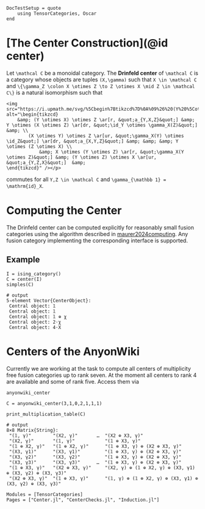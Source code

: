 ```@meta 
DocTestSetup = quote 
    using TensorCategories, Oscar
end
```

# [The Center Construction](@id center)

Let ``\mathcal C`` be a monoidal category. The __Drinfeld center__ of ``\mathcal C`` is
a category whose objects are tuples ``(X,\gamma)`` such that ``X \in \mathcal C`` and
``\{\gamma_Z \colon X \otimes Z \to Z \otimes X \mid Z \in \mathcal C\}`` is a natural isomorphism such that

```@raw html
<img src="https://i.upmath.me/svg/%5Cbegin%7Btikzcd%7D%0A%09%26%20(Y%20%5Cotimes%20X)%20%5Cotimes%20Z%20%5Car%5Br%2C%20%22a_%7BY%2CX%2CZ%7D%22%5D%20%26%20Y%20%5Cotimes%20(X%20%5Cotimes%20Z)%20%5Car%5Bdr%2C%20%22%5Cid_Y%20%5Cotimes%20%5Cgamma_X(Z)%22%5D%20%26%20%5C%5C%0A%20%20%20%20%20%20%20%20(X%20%5Cotimes%20Y)%20%5Cotimes%20Z%20%5Car%5Bur%2C%20%22%5Cgamma_X(Y)%20%5Cotimes%20%5Cid_Z%22%5D%20%5Car%5Bdr%2C%20%22a_%7BX%2CY%2CZ%7D%22%5D%20%26%20%26%20%26%20Y%20%5Cotimes%20(Z%20%5Cotimes%20X)%20%5C%5C%0A%20%20%20%20%20%20%20%20%20%20%20%20%26%20X%20%5Cotimes%20(Y%20%5Cotimes%20Z)%20%5Car%5Br%2C%20%22%5Cgamma_X(Y%20%5Cotimes%20Z)%22%5D%20%26%20(Y%20%5Cotimes%20Z)%20%5Cotimes%20X%20%5Car%5Bur%2C%20%22a_%7BY%2CZ%2CX%7D%22%5D%20%20%26%0A%5Cend%7Btikzcd%7D" alt="\begin{tikzcd}
	&amp; (Y \otimes X) \otimes Z \ar[r, &quot;a_{Y,X,Z}&quot;] &amp; Y \otimes (X \otimes Z) \ar[dr, &quot;\id_Y \otimes \gamma_X(Z)&quot;] &amp; \\
        (X \otimes Y) \otimes Z \ar[ur, &quot;\gamma_X(Y) \otimes \id_Z&quot;] \ar[dr, &quot;a_{X,Y,Z}&quot;] &amp; &amp; &amp; Y \otimes (Z \otimes X) \\
            &amp; X \otimes (Y \otimes Z) \ar[r, &quot;\gamma_X(Y \otimes Z)&quot;] &amp; (Y \otimes Z) \otimes X \ar[ur, &quot;a_{Y,Z,X}&quot;]  &amp;
\end{tikzcd}" /></p>
```


commutes for all ``Y,Z \in \mathcal C`` and ``\gamma_{\mathbb 1} = \mathrm{id}_X``.

# Computing the Center

The Drinfeld center can be computed explicitly for reasonably small
fusion categories using the algorithm described in [maurer2024computing](@cite). Any fusion category implementing the corresponding 
interface is supported. 


## Example

```jldoctest
I = ising_category()
C = center(I)
simples(C)

# output
5-element Vector{CenterObject}:
 Central object: 𝟙
 Central object: 𝟙
 Central object: 𝟙 ⊕ χ
 Central object: 2⋅χ
 Central object: 4⋅X
```

# Centers of the AnyonWiki

Currently we are working at the task to compute all centers of multiplicity free fusion categories up to rank seven. At the moment all centers to rank 4 are available and some of rank five. Access them via 

```@docs 
anyonwiki_center
```

```jldoctest
C = anyonwiki_center(3,1,0,2,1,1,1)

print_multiplication_table(C)

# output
8×8 Matrix{String}:
 "(𝟙, γ)"        "(X2, γ)"       …  "(X2 ⊕ X3, γ)"
 "(X2, γ)"       "(𝟙, γ)"           "(𝟙 ⊕ X3, γ)"
 "(𝟙 ⊕ X2, γ)"   "(𝟙 ⊕ X2, γ)"      "(𝟙 ⊕ X3, γ) ⊕ (X2 ⊕ X3, γ)"
 "(X3, γ1)"      "(X3, γ1)"         "(𝟙 ⊕ X3, γ) ⊕ (X2 ⊕ X3, γ)"
 "(X3, γ2)"      "(X3, γ2)"         "(𝟙 ⊕ X3, γ) ⊕ (X2 ⊕ X3, γ)"
 "(X3, γ3)"      "(X3, γ3)"      …  "(𝟙 ⊕ X3, γ) ⊕ (X2 ⊕ X3, γ)"
 "(𝟙 ⊕ X3, γ)"   "(X2 ⊕ X3, γ)"     "(X2, γ) ⊕ (𝟙 ⊕ X2, γ) ⊕ (X3, γ1) ⊕ (X3, γ2) ⊕ (X3, γ3)"
 "(X2 ⊕ X3, γ)"  "(𝟙 ⊕ X3, γ)"      "(𝟙, γ) ⊕ (𝟙 ⊕ X2, γ) ⊕ (X3, γ1) ⊕ (X3, γ2) ⊕ (X3, γ3)"
```

```@autodocs
Modules = [TensorCategories]
Pages = ["Center.jl", "CenterChecks.jl", "Induction.jl"]
```